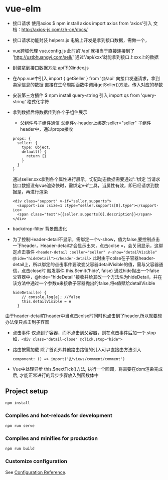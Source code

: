 # vue-elm
- 接口请求 使用axios
  $ npm install axios
 import axios from 'axios'引入
 文档：http://axios-js.com/zh-cn/docs/
 - 接口请求功能封装 helpers.js
    电脑上开发是拿到接口数据，需做一个，
 - vue跨域代理  vue.config.js
    此时的'/api'就相当于直接连接到了 'http://ustbhuangyi.com/sell/'
    通过'/api/xxx'就能拿到接口上xxx上的数据
 - 封装拿到接口数据方法 api下的index.js
 - 在App.vue中引入
 import { getSeller } from '@/api'
 向接口发送请求，拿到卖家信息的数据
 直接在生命周期函数中调用getSeller()方法，传入对应的参数
- 安装第三方插件
  $ npm install query-string
  引入  import qs from 'query-string'
  格式化字符
- 拿到数据后将数据传到各个子组件展示
  - 父组件与子组件通信
  父组件v-header上绑定:seller="seller"
  子组件header中，通过props接收
  ```
  props: {
    seller: {
      type: Object,
      default() {
        return {}
      }
    }
  }
  ```
  通过seller.xxx拿到各个属性进行展示，切记动态数据需要通过':'绑定
  当请求接口数据没有vue渲染快时，需绑定v-if工具，当属性有效，即已经请求到数据是，再进行渲染
  ```
  <div class="support" v-if="seller.supports">
    <support-ico :size=1 :type="seller.supports[0].type"></support-ico>
    <span class="text">{{seller.supports[0].description}}</span>
  </div>
  ```
- backdrop-filter 背景图虚化

- 为了控制Header-detail不显示，需绑定一个v-show，值为false,要控制点击一下header，Header-detail才会显示出来，点击colse ×，会关闭显示，这绑定点击事件
```<header-detail :seller="seller" v-show="detailVisible" @hide="hideDetail"></header-detail>```
此时由于colse在子容器header-detail上，所以绑定的点击事件要改变父容器detailVisible的值，需与父容器通信，点击close时
触发事件
  this.$emit('hide', false)
通过hide抛出一个false
父容器中，@hide="hideDetail"接收并给其改一个方法名为hideDetail，并在该方法中通过一个参数e来接收子容器抛出的false,将e值赋给detailVisible
  ```
  hideDetail(e) {
      // console.log(e); //false
      this.detailVisible = e
    }
  ```
由于header-detail在header中当点击colse时同时也点击到了header,所以就要想办法使只点击到子容器  
- 点击事件 仅点到子容器，而不点击到父容器，则在点击事件后加一个.stop
  如，```<div class="detail-close" @click.stop="hide">```

- 路由按需加载
  除了首页外其他路由路径的引入可以直接由方法引入
  ```
  component: () => import('@/views/comment/comment')
  ```

- Vue中处理异步
  this.$nextTick()方法, 执行一个回调，将需要在dom渲染完成后, 才能正常进行的异步步骤放入到函数体中
## Project setup
```
npm install
```

### Compiles and hot-reloads for development
```
npm run serve
```

### Compiles and minifies for production
```
npm run build
```

### Customize configuration
See [Configuration Reference](https://cli.vuejs.org/config/).
